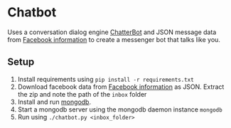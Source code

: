 # Chatbot

Uses a conversation dialog engine [ChatterBot](https://github.com/gunthercox/ChatterBot) and JSON message data from [Facebook information](https://www.facebook.com/settings?tab=your_facebook_information) to create a messenger bot that talks like you.

## Setup

1. Install requirements using `pip install -r requirements.txt`
2. Download facebook data from [Facebook information](https://www.facebook.com/settings?tab=your_facebook_information) as JSON. Extract the zip and note the path of the `inbox` folder
3. Install and run [mongodb](https://docs.mongodb.com/manual/installation/).
4. Start a mongodb server using the mongodb daemon instance `mongodb`
5. Run using `./chatbot.py <inbox_folder>`
